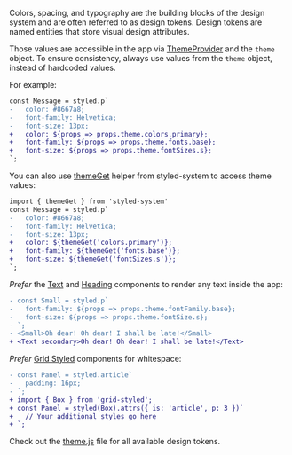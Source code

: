 Colors, spacing, and typography are the building blocks of the design system and are often referred to as design tokens. Design tokens are named entities that store visual design attributes.

Those values are accessible in the app via [ThemeProvider](https://github.com/sapegin/component-driven-development/blob/master/src/Provider.js) and the `theme` object. To ensure consistency, always use values from the `theme` object, instead of hardcoded values.

For example:

```diff
const Message = styled.p`
-   color: #8667a8;
-   font-family: Helvetica;
-   font-size: 13px;
+   color: ${props => props.theme.colors.primary};
+   font-family: ${props => props.theme.fonts.base};
+   font-size: ${props => props.theme.fontSizes.s};
`;
```

You can also use [themeGet](https://jxnblk.com/styled-system/api#themeget) helper from styled-system to access theme values:

```diff
import { themeGet } from 'styled-system'
const Message = styled.p`
-   color: #8667a8;
-   font-family: Helvetica;
-   font-size: 13px;
+   color: ${themeGet('colors.primary')};
+   font-family: ${themeGet('fonts.base')};
+   font-size: ${themeGet('fontSizes.s')};
`;
```

_Prefer_ the [Text](#text) and [Heading](#heading) components to render any text inside the app:

```diff
- const Small = styled.p`
-   font-family: ${props => props.theme.fontFamily.base};
-   font-size: ${props => props.theme.fontSize.s};
- `;
- <Small>Oh dear! Oh dear! I shall be late!</Small>
+ <Text secondary>Oh dear! Oh dear! I shall be late!</Text>
```

_Prefer_ [Grid Styled](http://jxnblk.com/grid-styled/) components for whitespace:

```diff
- const Panel = styled.article`
-   padding: 16px;
- `;
+ import { Box } from 'grid-styled';
+ const Panel = styled(Box).attrs({ is: 'article', p: 3 })`
+   // Your additional styles go here
+ `;
```

Check out the [theme.js](https://github.com/component-driven/component-driven-development/blob/master/src/theme.js) file for all available design tokens.
